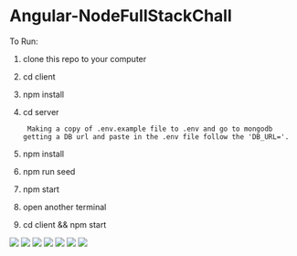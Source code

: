 # Angular-NodeFullStackChall

To Run:

1. clone this repo to your computer

2. cd client 

3. npm install

4. cd server

        Making a copy of .env.example file to .env and go to mongodb getting a DB url and paste in the .env file follow the 'DB_URL='.  


5. npm install

6. npm run seed

7. npm start

8. open another terminal

9. cd client && npm start



<img src="https://github.com/kekohuke/Angular-NodeFullStackChall/blob/master/screenshorts/sign%20up%202%20page.PNG" >
<img src="https://github.com/kekohuke/Angular-NodeFullStackChall/blob/master/screenshorts/enter-contest.PNG" >
<img src="https://github.com/kekohuke/Angular-NodeFullStackChall/blob/master/screenshorts/q1.PNG" >
<img src="https://github.com/kekohuke/Angular-NodeFullStackChall/blob/master/screenshorts/time%20out.PNG" >
<img src="https://github.com/kekohuke/Angular-NodeFullStackChall/blob/master/screenshorts/wrong%20answer.PNG" >
<img src="https://github.com/kekohuke/Angular-NodeFullStackChall/blob/master/screenshorts/correct%20answer.PNG" >
<img src="https://github.com/kekohuke/Angular-NodeFullStackChall/blob/master/screenshorts/final%20score.PNG" >
